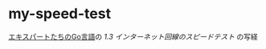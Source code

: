 # my-speed-test

[エキスパートたちのGo言語](https://gihyo.jp/book/2022/978-4-297-12519-6)の _1.3 インターネット回線のスピードテスト_ の写経

